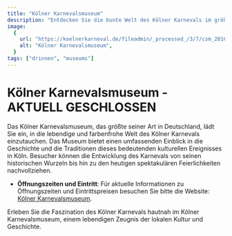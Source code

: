 ```yaml
---
title: "Kölner Karnevalsmuseum"
description: "Entdecken Sie die bunte Welt des Kölner Karnevals im größten Karnevalsmuseum Deutschlands"
image:
  {
    url: "https://koelnerkarneval.de/fileadmin/_processed_/3/7/csm_20161031-tb-karnevalsmuseum-020_376188c928.jpg",
    alt: "Kölner Karnevalsmuseum",
  }
tags: ["drinnen", "museums"]
---
```


# Kölner Karnevalsmuseum - AKTUELL GESCHLOSSEN

Das Kölner Karnevalsmuseum, das größte seiner Art in Deutschland, lädt Sie ein, in die lebendige und farbenfrohe Welt des Kölner Karnevals einzutauchen. Das Museum bietet einen umfassenden Einblick in die Geschichte und die Traditionen dieses bedeutenden kulturellen Ereignisses in Köln. Besucher können die Entwicklung des Karnevals von seinen historischen Wurzeln bis hin zu den heutigen spektakulären Feierlichkeiten nachvollziehen.

- **Öffnungszeiten und Eintritt**: Für aktuelle Informationen zu Öffnungszeiten und Eintrittspreisen besuchen Sie bitte die Website: [Kölner Karnevalsmuseum](https://koelnerkarneval.de/karnevalsmuseum).

Erleben Sie die Faszination des Kölner Karnevals hautnah im Kölner Karnevalsmuseum, einem lebendigen Zeugnis der lokalen Kultur und Geschichte.
